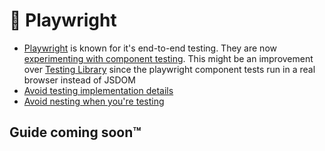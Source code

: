 # 🚧 Playwright

- [Playwright](https://playwright.dev/) is known for it's end-to-end testing. They are now [experimenting with component testing](https://playwright.dev/docs/test-components). This might be an improvement over [Testing Library](https://testing-library.com/) since the playwright component tests run in a real browser instead of JSDOM
- [Avoid testing implementation details](../../articles/testing-implementation-details.md)
- [Avoid nesting when you're testing](../../articles/avoid-nesting-when-your-testing.md)

## Guide coming soon™
